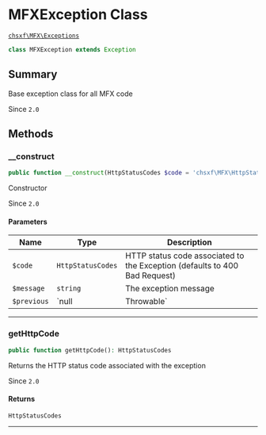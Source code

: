 # MFXException Class

[`chsxf\MFX\Exceptions`](API-Namespace-Exceptions)

```php
class MFXException extends Exception
```

## Summary

Base exception class for all MFX code

Since `2.0`

## Methods

### __construct

```php
public function __construct(HttpStatusCodes $code = 'chsxf\MFX\HttpStatusCodes::badRequest', string $message = '', ?Throwable $previous = null)
```

Constructor

Since `2.0`

#### Parameters

| Name        | Type              | Description                                                                |
| ----------- | ----------------- | -------------------------------------------------------------------------- |
| `$code`     | `HttpStatusCodes` | HTTP status code associated to the Exception (defaults to 400 Bad Request) |
| `$message`  | `string`          | The exception message                                                      |
| `$previous` | `null|Throwable`  | The previously thrown exception                                            |

---

### getHttpCode

```php
public function getHttpCode(): HttpStatusCodes
```

Returns the HTTP status code associated with the exception

Since `2.0`

#### Returns

`HttpStatusCodes` 

---

